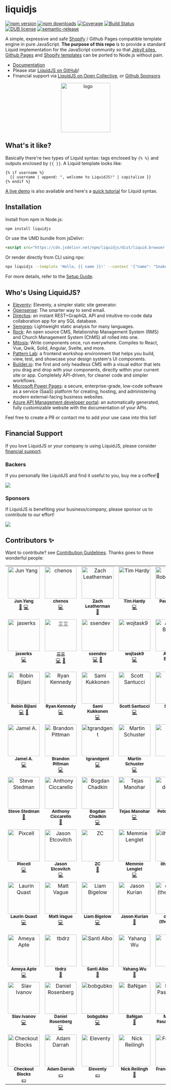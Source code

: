 # liquidjs
[![npm version](https://img.shields.io/npm/v/liquidjs.svg?logo=npm&style=flat-square)](https://www.npmjs.org/package/liquidjs)
[![npm downloads](https://img.shields.io/npm/dm/liquidjs.svg?style=flat-square)](https://www.npmjs.org/package/liquidjs)
[![Coverage](https://img.shields.io/coveralls/harttle/liquidjs.svg?style=flat-square)](https://coveralls.io/github/harttle/liquidjs?branch=master)
[![Build Status](https://img.shields.io/github/actions/workflow/status/harttle/liquidjs/check.yml?branch=master&style=flat-square)](https://github.com/harttle/liquidjs/actions/workflows/check.yml?query=branch%3Amaster)
[![DUB license](https://img.shields.io/dub/l/vibe-d.svg?style=flat-square)](https://github.com/harttle/liquidjs/blob/master/LICENSE)
[![semantic-release](https://img.shields.io/badge/%20%20%F0%9F%93%A6%F0%9F%9A%80-semantic--release-e10079.svg?style=flat-square)](https://github.com/harttle/liquidjs)

A simple, expressive and safe [Shopify][shopify/liquid] / Github Pages compatible template engine in pure JavaScript.
**The purpose of this repo** is to provide a standard Liquid implementation for the JavaScript community so that [Jekyll sites](https://jekyllrb.com), [Github Pages](https://pages.github.com/) and [Shopify templates](https://themes.shopify.com/) can be ported to Node.js without pain.

* [Documentation][doc]
* Please star [LiquidJS on GitHub][github]!
* Financial support via [LiquidJS on Open Collective][oc], or [Github Sponsors](https://github.com/sponsors/harttle)

<p align="center"><a href="https://liquidjs.com"><img height="155px" width="155px" src="https://liquidjs.com/icon/mstile-310x310.png" alt="logo"></a></p>

## What's it like?

Basically there're two types of Liquid syntax: tags enclosed by `{% %}` and outputs enclosed by `{{ }}`. A Liquid template looks like:

```liquid
{% if username %}
  {{ username | append: ", welcome to LiquidJS!" | capitalize }}
{% endif %}
```

[A live demo](https://liquidjs.com/playground.html) is also available and here's a [quick tutorial](https://liquidjs.com/tutorials/intro-to-liquid.html) for Liquid syntax.


## Installation

Install from npm in Node.js:

```bash
npm install liquidjs
```

Or use the UMD bundle from jsDelivr:

```html
<script src="https://cdn.jsdelivr.net/npm/liquidjs/dist/liquid.browser.min.js"></script>
```

Or render directly from CLI using npx:

```bash
npx liquidjs --template 'Hello, {{ name }}!' --context '{"name": "Snake"}'
```

For more details, refer to the [Setup Guide][setup].

## Who's Using LiquidJS?

- [Eleventy](https://www.11ty.dev/): Eleventy, a simpler static site generator.
- [Opensense](https://www.opensense.com/): The smarter way to send email.
- [Directus](https://docs.directus.io/): an instant REST+GraphQL API and intuitive no-code data collaboration app for any SQL database.
- [Semgrep](https://github.com/returntocorp/semgrep): Lightweight static analysis for many languages.
- [Rock](https://www.rockrms.com/): An open source CMS, Relationship Management System (RMS) and Church Management System (ChMS) all rolled into one.
- [Mitosis](https://github.com/BuilderIO/mitosis): Write components once, run everywhere. Compiles to React, Vue, Qwik, Solid, Angular, Svelte, and more.
- [Pattern Lab](https://patternlab.io/): a frontend workshop environment that helps you build, view, test, and showcase your design system's UI components.
- [Builder.io](https://www.builder.io/m/developers): the first and only headless CMS with a visual editor that lets you drag and drop with your components, directly within your current site or app. Completely API-driven, for cleaner code and simpler workflows.
- [Microsoft Power Pages](https://learn.microsoft.com/en-us/power-pages/introduction): a secure, enterprise-grade, low-code software as a service (SaaS) platform for creating, hosting, and administering modern external-facing business websites.
- [Azure API Management developer portal](https://learn.microsoft.com/en-us/azure/api-management/api-management-howto-developer-portal): an automatically generated, fully customizable website with the documentation of your APIs.

Feel free to create a PR or contact me to add your use case into this list!

## Financial Support

If you love LiquidJS or your company is using LiquidJS, please consider [financial support][financial-support].

### Backers
If you personally like LiquidJS and find it useful to you, buy me a coffee!💖

<img src="https://opencollective.com/liquidjs/backers.svg?avatarHeight=72">

### Sponsors
If LiquidJS is benefiting your business/company, please sponsor us to contribute to our effort!

<img src="https://opencollective.com/liquidjs/sponsors.svg?avatarHeight=72">

## Contributors ✨

Want to contribute? see [Contribution Guidelines][contribution]. Thanks goes to these wonderful people:

<!-- ALL-CONTRIBUTORS-LIST:START - Do not remove or modify this section -->
<!-- prettier-ignore-start -->
<!-- markdownlint-disable -->
<table>
  <tbody>
    <tr>
      <td align="center" valign="top" width="14.28%"><a href="https://harttle.land"><img src="https://avatars3.githubusercontent.com/u/4427974?v=4?s=100" width="100px;" alt="Jun Yang"/><br /><sub><b>Jun Yang</b></sub></a><br /><a href="#maintenance-harttle" title="Maintenance">🚧</a> <a href="https://github.com/harttle/liquidjs/commits?author=harttle" title="Code">💻</a></td>
      <td align="center" valign="top" width="14.28%"><a href="https://github.com/chenos"><img src="https://avatars0.githubusercontent.com/u/2993310?v=4?s=100" width="100px;" alt="chenos"/><br /><sub><b>chenos</b></sub></a><br /><a href="https://github.com/harttle/liquidjs/commits?author=chenos" title="Code">💻</a></td>
      <td align="center" valign="top" width="14.28%"><a href="https://zachleat.com/"><img src="https://avatars2.githubusercontent.com/u/39355?v=4?s=100" width="100px;" alt="Zach Leatherman"/><br /><sub><b>Zach Leatherman</b></sub></a><br /><a href="https://github.com/harttle/liquidjs/issues?q=author%3Azachleat" title="Bug reports">🐛</a></td>
      <td align="center" valign="top" width="14.28%"><a href="https://github.com/thardy"><img src="https://avatars3.githubusercontent.com/u/120636?v=4?s=100" width="100px;" alt="Tim Hardy"/><br /><sub><b>Tim Hardy</b></sub></a><br /><a href="https://github.com/harttle/liquidjs/commits?author=thardy" title="Code">💻</a></td>
      <td align="center" valign="top" width="14.28%"><a href="https://paulrobertlloyd.com/"><img src="https://avatars3.githubusercontent.com/u/813383?v=4?s=100" width="100px;" alt="Paul Robert Lloyd"/><br /><sub><b>Paul Robert Lloyd</b></sub></a><br /><a href="https://github.com/harttle/liquidjs/commits?author=paulrobertlloyd" title="Code">💻</a> <a href="https://github.com/harttle/liquidjs/issues?q=author%3Apaulrobertlloyd" title="Bug reports">🐛</a></td>
      <td align="center" valign="top" width="14.28%"><a href="https://twitter.com/alecdotbiz"><img src="https://avatars2.githubusercontent.com/u/1925840?v=4?s=100" width="100px;" alt="Alec Larson"/><br /><sub><b>Alec Larson</b></sub></a><br /><a href="https://github.com/harttle/liquidjs/commits?author=aleclarson" title="Code">💻</a></td>
      <td align="center" valign="top" width="14.28%"><a href="https://github.com/pmalouin"><img src="https://avatars1.githubusercontent.com/u/1411117?v=4?s=100" width="100px;" alt="Patrick Malouin"/><br /><sub><b>Patrick Malouin</b></sub></a><br /><a href="https://github.com/harttle/liquidjs/commits?author=pmalouin" title="Code">💻</a> <a href="https://github.com/harttle/liquidjs/commits?author=pmalouin" title="Documentation">📖</a></td>
    </tr>
    <tr>
      <td align="center" valign="top" width="14.28%"><a href="https://jaswrks.com"><img src="https://avatars3.githubusercontent.com/u/1563559?v=4?s=100" width="100px;" alt="jaswrks"/><br /><sub><b>jaswrks</b></sub></a><br /><a href="https://github.com/harttle/liquidjs/commits?author=jaswrks" title="Code">💻</a></td>
      <td align="center" valign="top" width="14.28%"><a href="https://oott123.com"><img src="https://avatars2.githubusercontent.com/u/905663?v=4?s=100" width="100px;" alt="三三"/><br /><sub><b>三三</b></sub></a><br /><a href="https://github.com/harttle/liquidjs/commits?author=oott123" title="Code">💻</a> <a href="#ideas-oott123" title="Ideas, Planning, & Feedback">🤔</a></td>
      <td align="center" valign="top" width="14.28%"><a href="https://github.com/ssendev"><img src="https://avatars0.githubusercontent.com/u/450793?v=4?s=100" width="100px;" alt="ssendev"/><br /><sub><b>ssendev</b></sub></a><br /><a href="https://github.com/harttle/liquidjs/commits?author=ssendev" title="Code">💻</a> <a href="https://github.com/harttle/liquidjs/commits?author=ssendev" title="Documentation">📖</a></td>
      <td align="center" valign="top" width="14.28%"><a href="https://github.com/wojtask9"><img src="https://avatars3.githubusercontent.com/u/6099236?v=4?s=100" width="100px;" alt="wojtask9"/><br /><sub><b>wojtask9</b></sub></a><br /><a href="https://github.com/harttle/liquidjs/commits?author=wojtask9" title="Code">💻</a></td>
      <td align="center" valign="top" width="14.28%"><a href="https://github.com/thelornenelson"><img src="https://avatars3.githubusercontent.com/u/24596583?v=4?s=100" width="100px;" alt="Andrew Barclay"/><br /><sub><b>Andrew Barclay</b></sub></a><br /><a href="https://github.com/harttle/liquidjs/commits?author=thelornenelson" title="Code">💻</a></td>
      <td align="center" valign="top" width="14.28%"><a href="https://www.stam.pr/"><img src="https://avatars2.githubusercontent.com/u/142338?v=4?s=100" width="100px;" alt="Cory Mawhorter"/><br /><sub><b>Cory Mawhorter</b></sub></a><br /><a href="https://github.com/harttle/liquidjs/commits?author=cmawhorter" title="Code">💻</a></td>
      <td align="center" valign="top" width="14.28%"><a href="https://github.com/thehappybug"><img src="https://avatars0.githubusercontent.com/u/3393530?v=4?s=100" width="100px;" alt="Mehdi Jaffery"/><br /><sub><b>Mehdi Jaffery</b></sub></a><br /><a href="https://github.com/harttle/liquidjs/commits?author=thehappybug" title="Code">💻</a></td>
    </tr>
    <tr>
      <td align="center" valign="top" width="14.28%"><a href="https://github.com/robinbijlani"><img src="https://avatars0.githubusercontent.com/u/2503108?v=4?s=100" width="100px;" alt="Robin Bijlani"/><br /><sub><b>Robin Bijlani</b></sub></a><br /><a href="https://github.com/harttle/liquidjs/commits?author=robinbijlani" title="Code">💻</a> <a href="https://github.com/harttle/liquidjs/issues?q=author%3Arobinbijlani" title="Bug reports">🐛</a></td>
      <td align="center" valign="top" width="14.28%"><a href="https://www.rmkennedy.com"><img src="https://avatars3.githubusercontent.com/u/8356669?v=4?s=100" width="100px;" alt="Ryan Kennedy"/><br /><sub><b>Ryan Kennedy</b></sub></a><br /><a href="https://github.com/harttle/liquidjs/commits?author=ryaninvents" title="Code">💻</a></td>
      <td align="center" valign="top" width="14.28%"><a href="https://github.com/strax"><img src="https://avatars2.githubusercontent.com/u/587213?v=4?s=100" width="100px;" alt="Sami Kukkonen"/><br /><sub><b>Sami Kukkonen</b></sub></a><br /><a href="https://github.com/harttle/liquidjs/commits?author=strax" title="Code">💻</a></td>
      <td align="center" valign="top" width="14.28%"><a href="https://ScottFreeCode.github.io/"><img src="https://avatars3.githubusercontent.com/u/16506071?v=4?s=100" width="100px;" alt="Scott Santucci"/><br /><sub><b>Scott Santucci</b></sub></a><br /><a href="https://github.com/harttle/liquidjs/commits?author=ScottFreeCode" title="Code">💻</a></td>
      <td align="center" valign="top" width="14.28%"><a href="http://stevenrescigno.com"><img src="https://avatars3.githubusercontent.com/u/8505293?v=4?s=100" width="100px;" alt="Steven "/><br /><sub><b>Steven </b></sub></a><br /><a href="#example-stevenanthonyrevo" title="Examples">💡</a> <a href="https://github.com/harttle/liquidjs/commits?author=stevenanthonyrevo" title="Code">💻</a></td>
      <td align="center" valign="top" width="14.28%"><a href="https://efcl.info/"><img src="https://avatars1.githubusercontent.com/u/19714?v=4?s=100" width="100px;" alt="azu"/><br /><sub><b>azu</b></sub></a><br /><a href="https://github.com/harttle/liquidjs/commits?author=azu" title="Documentation">📖</a></td>
      <td align="center" valign="top" width="14.28%"><a href="https://github.com/wyozi"><img src="https://avatars3.githubusercontent.com/u/4894573?v=4?s=100" width="100px;" alt="Joonas"/><br /><sub><b>Joonas</b></sub></a><br /><a href="https://github.com/harttle/liquidjs/commits?author=wyozi" title="Code">💻</a></td>
    </tr>
    <tr>
      <td align="center" valign="top" width="14.28%"><a href="https://github.com/jamelait"><img src="https://avatars1.githubusercontent.com/u/14369255?v=4?s=100" width="100px;" alt="Jamel A."/><br /><sub><b>Jamel A.</b></sub></a><br /><a href="https://github.com/harttle/liquidjs/commits?author=jamelait" title="Code">💻</a></td>
      <td align="center" valign="top" width="14.28%"><a href="https://brandonpittman.net"><img src="https://avatars0.githubusercontent.com/u/967145?v=4?s=100" width="100px;" alt="Brandon Pittman"/><br /><sub><b>Brandon Pittman</b></sub></a><br /><a href="https://github.com/harttle/liquidjs/commits?author=brandonpittman" title="Code">💻</a></td>
      <td align="center" valign="top" width="14.28%"><a href="https://github.com/tgrandgent"><img src="https://avatars3.githubusercontent.com/u/17069042?v=4?s=100" width="100px;" alt="tgrandgent"/><br /><sub><b>tgrandgent</b></sub></a><br /><a href="https://github.com/harttle/liquidjs/commits?author=tgrandgent" title="Code">💻</a></td>
      <td align="center" valign="top" width="14.28%"><a href="https://github.com/mastodon0"><img src="https://avatars1.githubusercontent.com/u/7924332?v=4?s=100" width="100px;" alt="Martin Schuster"/><br /><sub><b>Martin Schuster</b></sub></a><br /><a href="https://github.com/harttle/liquidjs/commits?author=mastodon0" title="Code">💻</a></td>
      <td align="center" valign="top" width="14.28%"><a href="http://js.chenlei.me"><img src="https://avatars0.githubusercontent.com/u/6339390?v=4?s=100" width="100px;" alt="Ray"/><br /><sub><b>Ray</b></sub></a><br /><a href="https://github.com/harttle/liquidjs/commits?author=richardo2016" title="Tests">⚠️</a> <a href="https://github.com/harttle/liquidjs/commits?author=richardo2016" title="Code">💻</a></td>
      <td align="center" valign="top" width="14.28%"><a href="https://github.com/CriGoT"><img src="https://avatars0.githubusercontent.com/u/1936786?v=4?s=100" width="100px;" alt="Cristofer Gonzales"/><br /><sub><b>Cristofer Gonzales</b></sub></a><br /><a href="https://github.com/harttle/liquidjs/commits?author=CriGoT" title="Code">💻</a></td>
      <td align="center" valign="top" width="14.28%"><a href="https://www.raymondcamden.com"><img src="https://avatars3.githubusercontent.com/u/393660?v=4?s=100" width="100px;" alt="Raymond Camden"/><br /><sub><b>Raymond Camden</b></sub></a><br /><a href="https://github.com/harttle/liquidjs/commits?author=cfjedimaster" title="Documentation">📖</a></td>
    </tr>
    <tr>
      <td align="center" valign="top" width="14.28%"><a href="https://stedman.dev"><img src="https://avatars1.githubusercontent.com/u/183122?v=4?s=100" width="100px;" alt="Steve Stedman"/><br /><sub><b>Steve Stedman</b></sub></a><br /><a href="https://github.com/harttle/liquidjs/commits?author=stedman" title="Documentation">📖</a></td>
      <td align="center" valign="top" width="14.28%"><a href="https://ciccarello.me"><img src="https://avatars0.githubusercontent.com/u/11273838?v=4?s=100" width="100px;" alt="Anthony Ciccarello"/><br /><sub><b>Anthony Ciccarello</b></sub></a><br /><a href="https://github.com/harttle/liquidjs/commits?author=aciccarello" title="Documentation">📖</a></td>
      <td align="center" valign="top" width="14.28%"><a href="https://twitter.com/IAmTrySound"><img src="https://avatars0.githubusercontent.com/u/5635476?v=4?s=100" width="100px;" alt="Bogdan Chadkin"/><br /><sub><b>Bogdan Chadkin</b></sub></a><br /><a href="https://github.com/harttle/liquidjs/commits?author=TrySound" title="Code">💻</a></td>
      <td align="center" valign="top" width="14.28%"><a href="https://hightouch.io"><img src="https://avatars0.githubusercontent.com/u/5959235?v=4?s=100" width="100px;" alt="Tejas Manohar"/><br /><sub><b>Tejas Manohar</b></sub></a><br /><a href="https://github.com/harttle/liquidjs/commits?author=tejasmanohar" title="Code">💻</a></td>
      <td align="center" valign="top" width="14.28%"><a href="http://about.me/peterdehaan"><img src="https://avatars2.githubusercontent.com/u/557895?v=4?s=100" width="100px;" alt="Peter deHaan"/><br /><sub><b>Peter deHaan</b></sub></a><br /><a href="https://github.com/harttle/liquidjs/commits?author=pdehaan" title="Documentation">📖</a></td>
      <td align="center" valign="top" width="14.28%"><a href="https://github.com/amit777"><img src="https://avatars0.githubusercontent.com/u/2703309?v=4?s=100" width="100px;" alt="amit777"/><br /><sub><b>amit777</b></sub></a><br /><a href="https://github.com/harttle/liquidjs/commits?author=amit777" title="Code">💻</a> <a href="#financial-amit777" title="Financial">💵</a></td>
      <td align="center" valign="top" width="14.28%"><a href="http://www.ifi.uzh.ch/en/ce/people/schuldenzucker.html"><img src="https://avatars3.githubusercontent.com/u/1100776?v=4?s=100" width="100px;" alt="Steffen Schuldenzucker"/><br /><sub><b>Steffen Schuldenzucker</b></sub></a><br /><a href="https://github.com/harttle/liquidjs/commits?author=sschuldenzucker" title="Code">💻</a></td>
    </tr>
    <tr>
      <td align="center" valign="top" width="14.28%"><a href="https://github.com/Pixcell"><img src="https://avatars0.githubusercontent.com/u/4005291?v=4?s=100" width="100px;" alt="Pixcell"/><br /><sub><b>Pixcell</b></sub></a><br /><a href="https://github.com/harttle/liquidjs/commits?author=Pixcell" title="Code">💻</a></td>
      <td align="center" valign="top" width="14.28%"><a href="https://jasonet.co"><img src="https://avatars.githubusercontent.com/u/10660468?v=4?s=100" width="100px;" alt="Jason Etcovitch"/><br /><sub><b>Jason Etcovitch</b></sub></a><br /><a href="https://github.com/harttle/liquidjs/commits?author=JasonEtco" title="Code">💻</a></td>
      <td align="center" valign="top" width="14.28%"><a href="https://github.com/kayuapi"><img src="https://avatars.githubusercontent.com/u/10304328?v=4?s=100" width="100px;" alt="ZC"/><br /><sub><b>ZC</b></sub></a><br /><a href="https://github.com/harttle/liquidjs/commits?author=kayuapi" title="Documentation">📖</a></td>
      <td align="center" valign="top" width="14.28%"><a href="https://memmie.lenglet.name"><img src="https://avatars.githubusercontent.com/u/729275?v=4?s=100" width="100px;" alt="Memmie Lenglet"/><br /><sub><b>Memmie Lenglet</b></sub></a><br /><a href="https://github.com/harttle/liquidjs/commits?author=mems" title="Code">💻</a></td>
      <td align="center" valign="top" width="14.28%"><a href="https://github.com/ilhamdev0"><img src="https://avatars.githubusercontent.com/u/57636145?v=4?s=100" width="100px;" alt="ilhamdev0"/><br /><sub><b>ilhamdev0</b></sub></a><br /><a href="https://github.com/harttle/liquidjs/commits?author=ilhamdev0" title="Documentation">📖</a></td>
      <td align="center" valign="top" width="14.28%"><a href="https://github.com/c412216887"><img src="https://avatars.githubusercontent.com/u/29691650?v=4?s=100" width="100px;" alt="一饮一啄皆是人生"/><br /><sub><b>一饮一啄皆是人生</b></sub></a><br /><a href="https://github.com/harttle/liquidjs/commits?author=c412216887" title="Documentation">📖</a></td>
      <td align="center" valign="top" width="14.28%"><a href="https://digitalinspiration.com/"><img src="https://avatars.githubusercontent.com/u/1344071?v=4?s=100" width="100px;" alt="Amit Agarwal"/><br /><sub><b>Amit Agarwal</b></sub></a><br /><a href="https://github.com/harttle/liquidjs/commits?author=labnol" title="Documentation">📖</a></td>
    </tr>
    <tr>
      <td align="center" valign="top" width="14.28%"><a href="https://n1ru4l.cloud/"><img src="https://avatars.githubusercontent.com/u/14338007?v=4?s=100" width="100px;" alt="Laurin Quast"/><br /><sub><b>Laurin Quast</b></sub></a><br /><a href="https://github.com/harttle/liquidjs/commits?author=n1ru4l" title="Code">💻</a></td>
      <td align="center" valign="top" width="14.28%"><a href="https://github.com/mattvague"><img src="https://avatars.githubusercontent.com/u/64985?v=4?s=100" width="100px;" alt="Matt Vague"/><br /><sub><b>Matt Vague</b></sub></a><br /><a href="https://github.com/harttle/liquidjs/commits?author=mattvague" title="Code">💻</a></td>
      <td align="center" valign="top" width="14.28%"><a href="https://github.com/bglw"><img src="https://avatars.githubusercontent.com/u/40188355?v=4?s=100" width="100px;" alt="Liam Bigelow"/><br /><sub><b>Liam Bigelow</b></sub></a><br /><a href="https://github.com/harttle/liquidjs/commits?author=bglw" title="Code">💻</a></td>
      <td align="center" valign="top" width="14.28%"><a href="https://about.me/jasonkurian"><img src="https://avatars.githubusercontent.com/u/2642545?v=4?s=100" width="100px;" alt="Jason Kurian"/><br /><sub><b>Jason Kurian</b></sub></a><br /><a href="https://github.com/harttle/liquidjs/commits?author=JaKXz" title="Documentation">📖</a></td>
      <td align="center" valign="top" width="14.28%"><a href="https://github.com/dphm"><img src="https://avatars.githubusercontent.com/u/1707217?v=4?s=100" width="100px;" alt="d pham (they/them)"/><br /><sub><b>d pham (they/them)</b></sub></a><br /><a href="https://github.com/harttle/liquidjs/commits?author=dphm" title="Documentation">📖</a></td>
      <td align="center" valign="top" width="14.28%"><a href="https://www.aleksandrhovhannisyan.com/"><img src="https://avatars.githubusercontent.com/u/19352442?v=4?s=100" width="100px;" alt="Aleksandr Hovhannisyan"/><br /><sub><b>Aleksandr Hovhannisyan</b></sub></a><br /><a href="https://github.com/harttle/liquidjs/commits?author=AleksandrHovhannisyan" title="Code">💻</a></td>
      <td align="center" valign="top" width="14.28%"><a href="https://github.com/jg-rp"><img src="https://avatars.githubusercontent.com/u/72664870?v=4?s=100" width="100px;" alt="jg-rp"/><br /><sub><b>jg-rp</b></sub></a><br /><a href="https://github.com/harttle/liquidjs/commits?author=jg-rp" title="Code">💻</a></td>
    </tr>
    <tr>
      <td align="center" valign="top" width="14.28%"><a href="https://github.com/ameyaapte1"><img src="https://avatars.githubusercontent.com/u/16054747?v=4?s=100" width="100px;" alt="Ameya Apte"/><br /><sub><b>Ameya Apte</b></sub></a><br /><a href="https://github.com/harttle/liquidjs/commits?author=ameyaapte1" title="Code">💻</a></td>
      <td align="center" valign="top" width="14.28%"><a href="https://github.com/tbdrz"><img src="https://avatars.githubusercontent.com/u/50599116?v=4?s=100" width="100px;" alt="tbdrz"/><br /><sub><b>tbdrz</b></sub></a><br /><a href="https://github.com/harttle/liquidjs/commits?author=tbdrz" title="Documentation">📖</a></td>
      <td align="center" valign="top" width="14.28%"><a href="http://santialbo.com"><img src="https://avatars.githubusercontent.com/u/1557563?v=4?s=100" width="100px;" alt="Santi Albo"/><br /><sub><b>Santi Albo</b></sub></a><br /><a href="https://github.com/harttle/liquidjs/commits?author=santialbo" title="Documentation">📖</a></td>
      <td align="center" valign="top" width="14.28%"><a href="https://github.com/YahangWu"><img src="https://avatars.githubusercontent.com/u/12295975?v=4?s=100" width="100px;" alt="Yahang Wu"/><br /><sub><b>Yahang Wu</b></sub></a><br /><a href="https://github.com/harttle/liquidjs/commits?author=YahangWu" title="Documentation">📖</a></td>
      <td align="center" valign="top" width="14.28%"><a href="https://github.com/hongl-1"><img src="https://avatars.githubusercontent.com/u/101576612?v=4?s=100" width="100px;" alt="hongl"/><br /><sub><b>hongl</b></sub></a><br /><a href="https://github.com/harttle/liquidjs/commits?author=hongl-1" title="Documentation">📖</a></td>
      <td align="center" valign="top" width="14.28%"><a href="https://github.com/zxx-457"><img src="https://avatars.githubusercontent.com/u/114141362?v=4?s=100" width="100px;" alt="zxx-457"/><br /><sub><b>zxx-457</b></sub></a><br /><a href="https://github.com/harttle/liquidjs/commits?author=zxx-457" title="Documentation">📖</a></td>
      <td align="center" valign="top" width="14.28%"><a href="https://github.com/prassie"><img src="https://avatars.githubusercontent.com/u/1357831?v=4?s=100" width="100px;" alt="prassie"/><br /><sub><b>prassie</b></sub></a><br /><a href="https://github.com/harttle/liquidjs/commits?author=prassie" title="Documentation">📖</a></td>
    </tr>
    <tr>
      <td align="center" valign="top" width="14.28%"><a href="http://slavv.com/"><img src="https://avatars.githubusercontent.com/u/713329?v=4?s=100" width="100px;" alt="Slav Ivanov"/><br /><sub><b>Slav Ivanov</b></sub></a><br /><a href="https://github.com/harttle/liquidjs/commits?author=slavivanov" title="Code">💻</a></td>
      <td align="center" valign="top" width="14.28%"><a href="http://www.orgflow.io/"><img src="https://avatars.githubusercontent.com/u/3889090?v=4?s=100" width="100px;" alt="Daniel Rosenberg"/><br /><sub><b>Daniel Rosenberg</b></sub></a><br /><a href="https://github.com/harttle/liquidjs/commits?author=DaRosenberg" title="Code">💻</a></td>
      <td align="center" valign="top" width="14.28%"><a href="https://github.com/bobgubko"><img src="https://avatars.githubusercontent.com/u/733312?v=4?s=100" width="100px;" alt="bobgubko"/><br /><sub><b>bobgubko</b></sub></a><br /><a href="https://github.com/harttle/liquidjs/commits?author=bobgubko" title="Code">💻</a></td>
      <td align="center" valign="top" width="14.28%"><a href="https://github.com/bangank36"><img src="https://avatars.githubusercontent.com/u/10071857?v=4?s=100" width="100px;" alt="BaNgan"/><br /><sub><b>BaNgan</b></sub></a><br /><a href="https://github.com/harttle/liquidjs/commits?author=bangank36" title="Documentation">📖</a></td>
      <td align="center" valign="top" width="14.28%"><a href="https://github.com/mahyar-pasarzangene"><img src="https://avatars.githubusercontent.com/u/16485039?v=4?s=100" width="100px;" alt="Mahyar Pasarzangene"/><br /><sub><b>Mahyar Pasarzangene</b></sub></a><br /><a href="https://github.com/harttle/liquidjs/commits?author=mahyar-pasarzangene" title="Documentation">📖</a></td>
      <td align="center" valign="top" width="14.28%"><a href="https://hubelbauer.net/"><img src="https://avatars.githubusercontent.com/u/6831144?v=4?s=100" width="100px;" alt="Tomáš Hübelbauer"/><br /><sub><b>Tomáš Hübelbauer</b></sub></a><br /><a href="https://github.com/harttle/liquidjs/commits?author=TomasHubelbauer" title="Code">💻</a> <a href="https://github.com/harttle/liquidjs/commits?author=TomasHubelbauer" title="Documentation">📖</a></td>
      <td align="center" valign="top" width="14.28%"><a href="https://sixtwothree.org"><img src="https://avatars.githubusercontent.com/u/73866?v=4?s=100" width="100px;" alt="Jason Garber"/><br /><sub><b>Jason Garber</b></sub></a><br /><a href="https://github.com/harttle/liquidjs/commits?author=jgarber623" title="Code">💻</a></td>
    </tr>
    <tr>
      <td align="center" valign="top" width="14.28%"><a href="https://www.checkoutblocks.com/"><img src="https://avatars.githubusercontent.com/u/114603307?v=4?s=100" width="100px;" alt="Checkout Blocks"/><br /><sub><b>Checkout Blocks</b></sub></a><br /><a href="#financial-Checkout-Blocks" title="Financial">💵</a></td>
      <td align="center" valign="top" width="14.28%"><a href="https://www.dropkiq.com/"><img src="https://avatars.githubusercontent.com/u/69064?v=4?s=100" width="100px;" alt="Adam Darrah"/><br /><sub><b>Adam Darrah</b></sub></a><br /><a href="#financial-akdarrah" title="Financial">💵</a></td>
      <td align="center" valign="top" width="14.28%"><a href="https://www.11ty.dev/"><img src="https://avatars.githubusercontent.com/u/35147177?v=4?s=100" width="100px;" alt="Eleventy"/><br /><sub><b>Eleventy</b></sub></a><br /><a href="#financial-11ty" title="Financial">💵</a></td>
      <td align="center" valign="top" width="14.28%"><a href="http://nickreilingh.com/"><img src="https://avatars.githubusercontent.com/u/2458645?v=4?s=100" width="100px;" alt="Nick Reilingh"/><br /><sub><b>Nick Reilingh</b></sub></a><br /><a href="https://github.com/harttle/liquidjs/commits?author=NReilingh" title="Documentation">📖</a></td>
      <td align="center" valign="top" width="14.28%"><a href="http://ebobby.org"><img src="https://avatars.githubusercontent.com/u/170356?v=4?s=100" width="100px;" alt="Francisco Soto"/><br /><sub><b>Francisco Soto</b></sub></a><br /><a href="https://github.com/harttle/liquidjs/commits?author=ebobby" title="Code">💻</a></td>
      <td align="center" valign="top" width="14.28%"><a href="https://www.davidlj95.com"><img src="https://avatars.githubusercontent.com/u/8050648?v=4?s=100" width="100px;" alt="David LJ"/><br /><sub><b>David LJ</b></sub></a><br /><a href="https://github.com/harttle/liquidjs/commits?author=davidlj95" title="Documentation">📖</a></td>
    </tr>
  </tbody>
</table>

<!-- markdownlint-restore -->
<!-- prettier-ignore-end -->

<!-- ALL-CONTRIBUTORS-LIST:END -->

[shopify/liquid]: https://shopify.github.io/liquid/
[plugins]: https://liquidjs.com/tutorials/plugins.html#Plugin-List
[setup]: https://liquidjs.com/tutorials/setup.html
[doc]: https://liquidjs.com
[github]: https://github.com/harttle/liquidjs
[oc]: https://opencollective.com/liquidjs/
[contribution]: https://liquidjs.com/tutorials/contribution-guidelines.html
[financial-support]: https://liquidjs.com/tutorials/contribution-guidelines.html#Financial-Support
